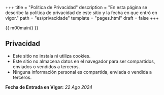 +++
title = "Política de Privacidad"
description = "En esta página se describe la política de privacidad de este sitio y la fecha en que entró en vigor."
path = "es/privacidade"
template = "pages.html"
draft = false
+++

{{ m00main() }}

## Privacidad


- Este sitio no instala ni utiliza cookies.
- Este sitio no almacena datos en el navegador para ser compartidos, enviados o vendidos a terceros.
- Ninguna información personal es compartida, enviada o vendida a terceros.

**Fecha de Entrada en Vigor:** _22 Ago 2024_

